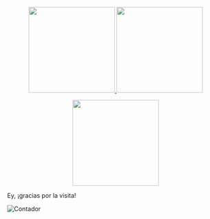 <!--
**15Galan/15Galan** is a ✨ _special_ ✨ repository because its `README.md` (this file) appears on your GitHub profile.

Here are some ideas to get you started:

- 🔭 I’m currently working on ...
- 🌱 I’m currently learning ...
- 👯 I’m looking to collaborate on ...
- 🤔 I’m looking for help with ...
- 💬 Ask me about ...
- 📫 How to reach me: ...
- 😄 Pronouns: ...
- ⚡ Fun fact: ...
-->

<p align="center">
  <a href="https://github.com/15Galan">
    <img height="200em" src="https://github-readme-stats.vercel.app/api?username=15Galan&show_icons=true&count_private=true&include_all_commits=true&locale=es" />
    <img height="200em" src="https://github-readme-stats.vercel.app/api/top-langs/?username=15Galan&layout=compact&langs_count=10&&locale=es" />
  </a>
</p>

<p align="center">
  <a href="https://github.com/15Galan">
    <img height="200em" src="https://github-readme-streak-stats.herokuapp.com/?user=15Galan" />
  </a>
</p>

Ey, ¡gracias por la visita!  

![Contador](https://komarev.com/ghpvc/?username=15Galan)

